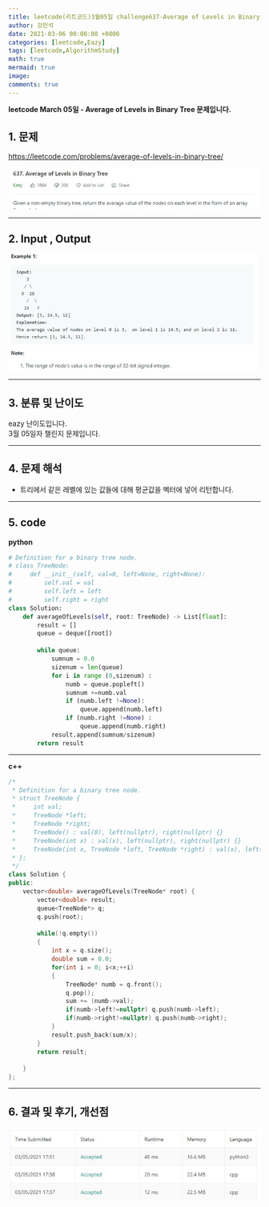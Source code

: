```yaml
---
title: leetcode(리트코드)3월05일 challenge637-Average of Levels in Binary Tree
author: 강민석
date: 2021-03-06 00:00:00 +0800
categories: [leetcode,Eazy]
tags: [leetcode,AlgorithmStudy]
math: true
mermaid: true
image: 
comments: true
---
```


**leetcode March 05일 - Average of Levels in Binary Tree 문제입니다.**

## 1. 문제
<https://leetcode.com/problems/average-of-levels-in-binary-tree/>  

![](/assets/img/sample/leetcode/637/Problem.JPG)  

-----  

## 2. Input , Output

![](/assets/img/sample/leetcode/637/input.JPG)  

-----  

## 3. 분류 및 난이도

eazy 난이도입니다.  
3월 05일자 챌린지 문제입니다. 

-----  

## 4. 문제 해석

- 트리에서 같은 레벨에 있는 값들에 대해 평균값을 벡터에 넣어 리턴합니다.



-----  

## 5. code

**python**
```python
# Definition for a binary tree node.
# class TreeNode:
#     def __init__(self, val=0, left=None, right=None):
#         self.val = val
#         self.left = left
#         self.right = right
class Solution:
    def averageOfLevels(self, root: TreeNode) -> List[float]:
        result = []
        queue = deque([root])
        
        while queue:
            sumnum = 0.0
            sizenum = len(queue)
            for i in range (0,sizenum) :
                numb = queue.popleft()
                sumnum +=numb.val
                if (numb.left !=None):
                    queue.append(numb.left)
                if (numb.right !=None) :
                    queue.append(numb.right)
            result.append(sumnum/sizenum)
        return result
```

-----  

**c++**


        
```c++
/*
 * Definition for a binary tree node.
 * struct TreeNode {
 *     int val;
 *     TreeNode *left;
 *     TreeNode *right;
 *     TreeNode() : val(0), left(nullptr), right(nullptr) {}
 *     TreeNode(int x) : val(x), left(nullptr), right(nullptr) {}
 *     TreeNode(int x, TreeNode *left, TreeNode *right) : val(x), left(left), right(right) {}
 * };
 */
class Solution {
public:
    vector<double> averageOfLevels(TreeNode* root) {
        vector<double> result;
        queue<TreeNode*> q;
        q.push(root);
        
        while(!q.empty())
        {
            int x = q.size();
            double sum = 0.0;
            for(int i = 0; i<x;++i)
            {
                TreeNode* numb = q.front();
                q.pop();
                sum += (numb->val);
                if(numb->left!=nullptr) q.push(numb->left);
                if(numb->right!=nullptr) q.push(numb->right);
            }
            result.push_back(sum/x);
        }
        return result;
        
    }
};
```

-----

## 6. 결과 및 후기, 개선점


![](/assets/img/sample/leetcode/637/result.JPG)  


